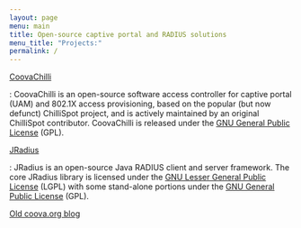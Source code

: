 ```yaml
---
layout: page
menu: main
title: Open-source captive portal and RADIUS solutions
menu_title: "Projects:"
permalink: /
---
```


[CoovaChilli](/CoovaChilli)

: CoovaChilli is an open-source software access controller for captive portal (UAM) and 802.1X access provisioning, based on the popular (but now defunct) ChilliSpot project, and is actively maintained by an original ChilliSpot contributor. CoovaChilli is released under the [GNU General Public License](http://www.gnu.org/licenses/gpl.html) (GPL). 


[JRadius](/JRadius)

: JRadius is an open-source Java RADIUS client and server framework. The core JRadius library is licensed under the [GNU Lesser General Public License](http://www.gnu.org/licenses/lgpl.html) (LGPL) with some stand-alone portions under the [GNU General Public License](http://www.gnu.org/licenses/gpl.html) (GPL). 


<!--
[CoovaAP](/CoovaAP)

: CoovaAP is an [OpenWrt](http://www.openwrt.org/)-based firmware designed especially for HotSpots. It comes with the [CoovaChilli](/CoovaChilli) access controller built-in and makes it easily configurable.


[CoovaAX](https://play.google.com/store/apps/details?id=com.coova.android)

: CoovaAX is a Wi-Fi hotspot utility for Android. Use it to login to captive portal hotspot networks using the WISPr XML method of authentication. Also use it to log the scanned signals along with GPS location information for display on a map. Optionally have the app auto-login to known networks. Supports WISPr 1.0 and 2.0 using EAP-TTLS/PAP or EAP-MD5.
-->

[Old coova.org blog](/posts.html)
